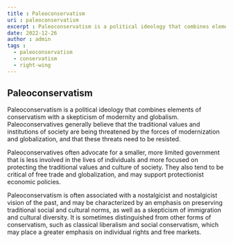 ```yaml
---
title : Paleoconservatism
uri : paleoconservatism
excerpt : Paleoconservatism is a political ideology that combines elements of conservatism with a skepticism of modernity and globalism.
date: 2022-12-26
author : admin
tags : 
  - paleoconservatism
  - conservatism
  - right-wing
---
```



## Paleoconservatism

Paleoconservatism is a political ideology that combines elements of conservatism with a skepticism of modernity and globalism. Paleoconservatives generally believe that the traditional values and institutions of society are being threatened by the forces of modernization and globalization, and that these threats need to be resisted.

Paleoconservatives often advocate for a smaller, more limited government that is less involved in the lives of individuals and more focused on protecting the traditional values and culture of society. They also tend to be critical of free trade and globalization, and may support protectionist economic policies.

Paleoconservatism is often associated with a nostalgicist and nostalgicist vision of the past, and may be characterized by an emphasis on preserving traditional social and cultural norms, as well as a skepticism of immigration and cultural diversity. It is sometimes distinguished from other forms of conservatism, such as classical liberalism and social conservatism, which may place a greater emphasis on individual rights and free markets.
